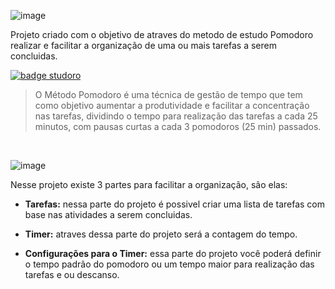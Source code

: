 ![image](https://user-images.githubusercontent.com/108581198/230051723-7975c5f9-cd5a-4910-9bbf-416626b9b331.png)


Projeto criado com o objetivo de atraves do metodo de estudo Pomodoro realizar e facilitar a organização de uma ou mais tarefas
a serem concluidas.

[![badge studoro](https://user-images.githubusercontent.com/108581198/230067291-0a37f380-d7f5-40f5-8ea5-5a031ed06e69.png)](https://studoro.vercel.app/)


> O Método Pomodoro é uma técnica de gestão de tempo que tem como objetivo aumentar a produtividade e facilitar a concentração nas tarefas, 
dividindo o tempo para realização das tarefas a cada 25 minutos, com pausas curtas a cada 3 pomodoros (25 min) passados.

&nbsp;

![image](https://user-images.githubusercontent.com/108581198/230058485-b04d5699-2e4d-4869-9437-a1dbf5725a99.png)


Nesse projeto existe 3 partes para facilitar a organização, são elas:


- **Tarefas:** 
nessa parte do projeto é possivel criar uma lista de tarefas com base nas atividades a serem concluidas.

- **Timer:**
atraves dessa parte do projeto será a contagem do tempo.

- **Configurações para o Timer:**
essa parte do projeto você poderá definir o tempo padrão do pomodoro ou um tempo maior para realização das tarefas e ou descanso.
